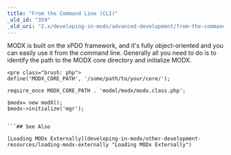 ```yaml
---
title: "From the Command Line (CLI)"
_old_id: "359"
_old_uri: "2.x/developing-in-modx/advanced-development/from-the-command-line-(cli)"
---
```


MODX is built on the xPDO framework, and it's fully object-oriented and you can easily use it from the command line. Generally all you need to do is to identify the path to the MODX core directory and initialize MODX.

```
<pre class="brush: php">
define('MODX_CORE_PATH', '/some/path/to/your/core/');

require_once MODX_CORE_PATH . 'model/modx/modx.class.php';
 
$modx= new modX();
$modx->initialize('mgr');


```## See Also

[Loading MODx Externally](developing-in-modx/other-development-resources/loading-modx-externally "Loading MODx Externally")